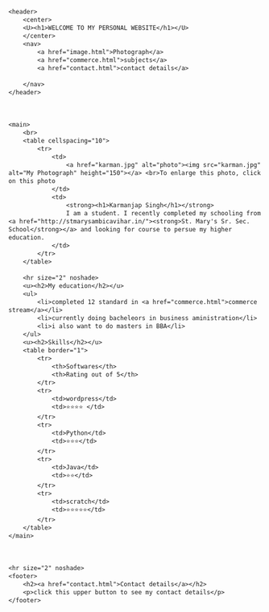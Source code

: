 <!DOCTYPE html>
<html lang="en">
<head>
    <meta charset="UTF-8">
    <meta http-equiv="X-UA-Compatible" content="IE=edge">
    <meta name="viewport" content="width=device-width, initial-scale=1.0">
    <title>My Personal Site</title>
</head>
<body>


    
    <header>
        <center>
        <U><h1>WELCOME TO MY PERSONAL WEBSITE</h1></U>
        </center>
        <nav>
            <a href="image.html">Photograph</a>
            <a href="commerce.html">subjects</a>
            <a href="contact.html">contact details</a>
            
        </nav>
    </header>



    <main>
        <br>
        <table cellspacing="10">
            <tr>
                <td>
                    <a href="karman.jpg" alt="photo"><img src="karman.jpg" alt="My Photograph" height="150"></a> <br>To enlarge this photo, click on this photo  
                </td>
                <td>
                    <strong><h1>Karmanjap Singh</h1></strong>
                    I am a student. I recently completed my schooling from <a href="http://stmarysambicavihar.in/"><strong>St. Mary's Sr. Sec. School</strong></a> and looking for course to persue my higher education.
                </td>
            </tr>
        </table>
        
        <hr size="2" noshade>
        <u><h2>My education</h2></u>
        <ul>
            <li>completed 12 standard in <a href="commerce.html">commerce stream</a></li>
            <li>currently doing bacheleors in business aministration</li>
            <li>i also want to do masters in BBA</li>
        </ul>
        <u><h2>Skills</h2></u>
        <table border="1">
            <tr>
                <th>Softwares</th>
                <th>Rating out of 5</th>
            </tr>
            <tr>
                <td>wordpress</td>
                <td>⭐⭐⭐⭐ </td>
            </tr>
            <tr>
                <td>Python</td>
                <td>⭐⭐⭐</td>
            </tr>
            <tr>
                <td>Java</td>
                <td>⭐⭐</td>
            </tr>
            <tr>
                <td>scratch</td>
                <td>⭐⭐⭐⭐⭐</td>
            </tr>
        </table>
    </main>



    <hr size="2" noshade>
    <footer>
        <h2><a href="contact.html">Contact details</a></h2>
        <p>click this upper button to see my contact details</p>
    </footer>
</body>
</html>
